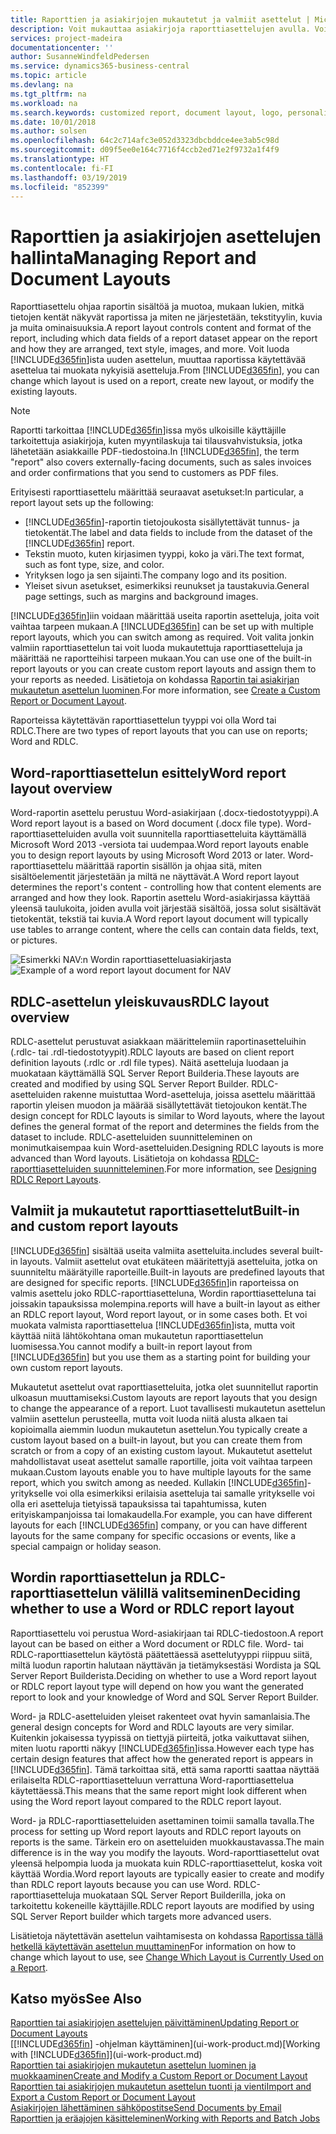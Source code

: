 ```yaml
---
title: Raporttien ja asiakirjojen mukautetut ja valmiit asettelut | Microsoft Docs
description: Voit mukauttaa asiakirjoja raporttiasettelujen avulla. Voit muokata tällä tavoin asiakkaille lähetettävien PDF-tiedostojen fonttia, logoa tai sivuasetuksia.
services: project-madeira
documentationcenter: ''
author: SusanneWindfeldPedersen
ms.service: dynamics365-business-central
ms.topic: article
ms.devlang: na
ms.tgt_pltfrm: na
ms.workload: na
ms.search.keywords: customized report, document layout, logo, personalize
ms.date: 10/01/2018
ms.author: solsen
ms.openlocfilehash: 64c2c714afc3e052d3323dbcbddce4ee3ab5c98d
ms.sourcegitcommit: d09f5ee0e164c7716f4ccb2ed71e2f9732a1f4f9
ms.translationtype: HT
ms.contentlocale: fi-FI
ms.lasthandoff: 03/19/2019
ms.locfileid: "852399"
---
```

# <a name="managing-report-and-document-layouts"></a><span data-ttu-id="75dd1-103">Raporttien ja asiakirjojen asettelujen hallinta</span><span class="sxs-lookup"><span data-stu-id="75dd1-103">Managing Report and Document Layouts</span></span>
<span data-ttu-id="75dd1-104">Raporttiasettelu ohjaa raportin sisältöä ja muotoa, mukaan lukien, mitkä tietojen kentät näkyvät raportissa ja miten ne järjestetään, tekstityylin, kuvia ja muita ominaisuuksia.</span><span class="sxs-lookup"><span data-stu-id="75dd1-104">A report layout controls content and format of the report, including which data fields of a report dataset appear on the report and how they are arranged, text style, images, and more.</span></span> <span data-ttu-id="75dd1-105">Voit luoda [!INCLUDE[d365fin](includes/d365fin_md.md)]ista uuden asettelun, muuttaa raportissa käytettävää asettelua tai muokata nykyisiä asetteluja.</span><span class="sxs-lookup"><span data-stu-id="75dd1-105">From [!INCLUDE[d365fin](includes/d365fin_md.md)], you can change which layout is used on a report, create new layout, or modify the existing layouts.</span></span>

> [!NOTE]  
>   <span data-ttu-id="75dd1-106">Raportti tarkoittaa [!INCLUDE[d365fin](includes/d365fin_md.md)]issa myös ulkoisille käyttäjille tarkoitettuja asiakirjoja, kuten myyntilaskuja tai tilausvahvistuksia, jotka lähetetään asiakkaille PDF-tiedostoina.</span><span class="sxs-lookup"><span data-stu-id="75dd1-106">In [!INCLUDE[d365fin](includes/d365fin_md.md)], the term "report" also covers externally-facing documents, such as sales invoices and order confirmations that you send to customers as PDF files.</span></span>

<span data-ttu-id="75dd1-107">Erityisesti raporttiasettelu määrittää seuraavat asetukset:</span><span class="sxs-lookup"><span data-stu-id="75dd1-107">In particular, a report layout sets up the following:</span></span>

* <span data-ttu-id="75dd1-108">[!INCLUDE[d365fin](includes/d365fin_md.md)]-raportin tietojoukosta sisällytettävät tunnus- ja tietokentät.</span><span class="sxs-lookup"><span data-stu-id="75dd1-108">The label and data fields to include from the dataset of the [!INCLUDE[d365fin](includes/d365fin_md.md)] report.</span></span>
* <span data-ttu-id="75dd1-109">Tekstin muoto, kuten kirjasimen tyyppi, koko ja väri.</span><span class="sxs-lookup"><span data-stu-id="75dd1-109">The text format, such as font type, size, and color.</span></span>
* <span data-ttu-id="75dd1-110">Yrityksen logo ja sen sijainti.</span><span class="sxs-lookup"><span data-stu-id="75dd1-110">The company logo and its position.</span></span>
* <span data-ttu-id="75dd1-111">Yleiset sivun asetukset, esimerkiksi reunukset ja taustakuvia.</span><span class="sxs-lookup"><span data-stu-id="75dd1-111">General page settings, such as margins and background images.</span></span>

<span data-ttu-id="75dd1-112">[!INCLUDE[d365fin](includes/d365fin_md.md)]iin voidaan määrittää useita raportin asetteluja, joita voit vaihtaa tarpeen mukaan.</span><span class="sxs-lookup"><span data-stu-id="75dd1-112">A [!INCLUDE[d365fin](includes/d365fin_md.md)] can be set up with multiple report layouts, which you can switch among as required.</span></span> <span data-ttu-id="75dd1-113">Voit valita jonkin valmiin raporttiasettelun tai voit luoda mukautettuja raporttiasetteluja ja määrittää ne raportteihisi tarpeen mukaan.</span><span class="sxs-lookup"><span data-stu-id="75dd1-113">You can use one of the built-in report layouts or you can create custom report layouts and assign them to your reports as needed.</span></span> <span data-ttu-id="75dd1-114">Lisätietoja on kohdassa [Raportin tai asiakirjan mukautetun asettelun luominen](ui-how-create-custom-report-layout.md).</span><span class="sxs-lookup"><span data-stu-id="75dd1-114">For more information, see [Create a Custom Report or Document Layout](ui-how-create-custom-report-layout.md).</span></span>

<span data-ttu-id="75dd1-115">Raporteissa käytettävän raporttiasettelun tyyppi voi olla Word tai RDLC.</span><span class="sxs-lookup"><span data-stu-id="75dd1-115">There are two types of report layouts that you can use on reports; Word and RDLC.</span></span>

## <a name="word-report-layout-overview"></a><span data-ttu-id="75dd1-116">Word-raporttiasettelun esittely</span><span class="sxs-lookup"><span data-stu-id="75dd1-116">Word report layout overview</span></span>
<span data-ttu-id="75dd1-117">Word-raportin asettelu perustuu Word-asiakirjaan (.docx-tiedostotyyppi).</span><span class="sxs-lookup"><span data-stu-id="75dd1-117">A Word report layout is a based on Word document (.docx file type).</span></span> <span data-ttu-id="75dd1-118">Word-raporttiasetteluiden avulla voit suunnitella raporttiasetteluita käyttämällä Microsoft Word 2013 -versiota tai uudempaa.</span><span class="sxs-lookup"><span data-stu-id="75dd1-118">Word report layouts enable you to design report layouts by using Microsoft Word 2013 or later.</span></span> <span data-ttu-id="75dd1-119">Word-raporttiasettelu määrittää raportin sisällön ja ohjaa sitä, miten sisältöelementit järjestetään ja miltä ne näyttävät.</span><span class="sxs-lookup"><span data-stu-id="75dd1-119">A Word report layout determines the report's content - controlling how that content elements are arranged and how they look.</span></span> <span data-ttu-id="75dd1-120">Raportin asettelu Word-asiakirjassa käyttää yleensä taulukoita, joiden avulla voit järjestää sisältöä, jossa solut sisältävät tietokentät, tekstiä tai kuvia.</span><span class="sxs-lookup"><span data-stu-id="75dd1-120">A Word report layout document will typically use tables to arrange content, where the cells can contain data fields, text, or pictures.</span></span>

 <span data-ttu-id="75dd1-121">![Esimerkki NAV:n Wordin raporttiasetteluasiakirjasta](media/nav_wordreportlayout_edit_in_word_example.png "NAV_WordReportLayout_Edit_In_Word_Example")</span><span class="sxs-lookup"><span data-stu-id="75dd1-121">![Example of a word report layout document for NAV](media/nav_wordreportlayout_edit_in_word_example.png "NAV_WordReportLayout_Edit_In_Word_Example")</span></span>  

## <a name="rdlc-layout-overview"></a><span data-ttu-id="75dd1-122">RDLC-asettelun yleiskuvaus</span><span class="sxs-lookup"><span data-stu-id="75dd1-122">RDLC layout overview</span></span>
<span data-ttu-id="75dd1-123">RDLC-asettelut perustuvat asiakkaan määrittelemiin raportinasetteluihin (.rdlc- tai .rdl-tiedostotyypit).</span><span class="sxs-lookup"><span data-stu-id="75dd1-123">RDLC layouts are based on client report definition layouts (.rdlc or .rdl file types).</span></span> <span data-ttu-id="75dd1-124">Näitä asetteluja luodaan ja muokataan käyttämällä SQL Server Report Builderia.</span><span class="sxs-lookup"><span data-stu-id="75dd1-124">These layouts are created and modified by using SQL Server Report Builder.</span></span> <span data-ttu-id="75dd1-125">RDLC-asetteluiden rakenne muistuttaa Word-asetteluja, joissa asettelu määrittää raportin yleisen muodon ja määrää sisällytettävät tietojoukon kentät.</span><span class="sxs-lookup"><span data-stu-id="75dd1-125">The design concept for RDLC layouts is similar to Word layouts, where the layout defines the general format of the report and determines the fields from the dataset to include.</span></span> <span data-ttu-id="75dd1-126">RDLC-asetteluiden suunnitteleminen on monimutkaisempaa kuin Word-asetteluiden.</span><span class="sxs-lookup"><span data-stu-id="75dd1-126">Designing RDLC layouts is more advanced than Word layouts.</span></span> <span data-ttu-id="75dd1-127">Lisätietoja on kohdassa [RDLC-raporttiasetteluiden suunnitteleminen](/dynamics-nav/Designing-RDLC-Report-Layouts).</span><span class="sxs-lookup"><span data-stu-id="75dd1-127">For more information, see [Designing RDLC Report Layouts](/dynamics-nav/Designing-RDLC-Report-Layouts).</span></span>

## <a name="built-in-and-custom-report-layouts"></a><span data-ttu-id="75dd1-128">Valmiit ja mukautetut raporttiasettelut</span><span class="sxs-lookup"><span data-stu-id="75dd1-128">Built-in and custom report layouts</span></span>
[!INCLUDE[d365fin](includes/d365fin_md.md)] <span data-ttu-id="75dd1-129">sisältää useita valmiita asetteluita.</span><span class="sxs-lookup"><span data-stu-id="75dd1-129">includes several built-in layouts.</span></span> <span data-ttu-id="75dd1-130">Valmiit asettelut ovat etukäteen määritettyjä asetteluita, jotka on suunniteltu määrätyille raporteille.</span><span class="sxs-lookup"><span data-stu-id="75dd1-130">Built-in layouts are predefined layouts that are designed for specific reports.</span></span> [!INCLUDE[d365fin](includes/d365fin_md.md)]<span data-ttu-id="75dd1-131">in raporteissa on valmis asettelu joko RDLC-raporttiasetteluna, Wordin raporttiasetteluna tai joissakin tapauksissa molempina.</span><span class="sxs-lookup"><span data-stu-id="75dd1-131">reports will have a built-in layout as either an RDLC report layout, Word report layout, or in some cases both.</span></span> <span data-ttu-id="75dd1-132">Et voi muokata valmista raporttiasettelua [!INCLUDE[d365fin](includes/d365fin_md.md)]ista, mutta voit käyttää niitä lähtökohtana oman mukautetun raporttiasettelun luomisessa.</span><span class="sxs-lookup"><span data-stu-id="75dd1-132">You cannot modify a built-in report layout from [!INCLUDE[d365fin](includes/d365fin_md.md)] but you use them as a starting point for building your own custom report layouts.</span></span>

<span data-ttu-id="75dd1-133">Mukautetut asettelut ovat raporttiasetteluita, jotka olet suunnitellut raportin ulkoasun muuttamiseksi.</span><span class="sxs-lookup"><span data-stu-id="75dd1-133">Custom layouts are report layouts that you design to change the appearance of a report.</span></span> <span data-ttu-id="75dd1-134">Luot tavallisesti mukautetun asettelun valmiin asettelun perusteella, mutta voit luoda niitä alusta alkaen tai kopioimalla aiemmin luodun mukautetun asettelun.</span><span class="sxs-lookup"><span data-stu-id="75dd1-134">You typically create a custom layout based on a built-in layout, but you can create them from scratch or from a copy of an existing custom layout.</span></span> <span data-ttu-id="75dd1-135">Mukautetut asettelut mahdollistavat useat asettelut samalle raportille, joita voit vaihtaa tarpeen mukaan.</span><span class="sxs-lookup"><span data-stu-id="75dd1-135">Custom layouts enable you to have multiple layouts for the same report, which you switch among as needed.</span></span> <span data-ttu-id="75dd1-136">Kullakin [!INCLUDE[d365fin](includes/d365fin_md.md)]-yritykselle voi olla esimerkiksi erilaisia asetteluja tai samalle yritykselle voi olla eri asetteluja tietyissä tapauksissa tai tapahtumissa, kuten erityiskampanjoissa tai lomakaudella.</span><span class="sxs-lookup"><span data-stu-id="75dd1-136">For example, you can have different layouts for each [!INCLUDE[d365fin](includes/d365fin_md.md)] company, or you can have different layouts for the same company for specific occasions or events, like a special campaign or holiday season.</span></span>

## <a name="deciding-whether-to-use-a-word-or-rdlc-report-layout"></a><span data-ttu-id="75dd1-137">Wordin raporttiasettelun ja RDLC-raporttiasettelun välillä valitseminen</span><span class="sxs-lookup"><span data-stu-id="75dd1-137">Deciding whether to use a Word or RDLC report layout</span></span>
<span data-ttu-id="75dd1-138">Raporttiasettelu voi perustua Word-asiakirjaan tai RDLC-tiedostoon.</span><span class="sxs-lookup"><span data-stu-id="75dd1-138">A report layout can be based on either a Word document or RDLC file.</span></span> <span data-ttu-id="75dd1-139">Word- tai RDLC-raporttiasettelun käytöstä päätettäessä asettelutyyppi riippuu siitä, miltä luodun raportin halutaan näyttävän ja tietämyksestäsi Wordista ja SQL Server Report Builderista.</span><span class="sxs-lookup"><span data-stu-id="75dd1-139">Deciding on whether to use a Word report layout or RDLC report layout type will depend on how you want the generated report to look and your knowledge of Word and SQL Server Report Builder.</span></span>

<span data-ttu-id="75dd1-140">Word- ja RDLC-asetteluiden yleiset rakenteet ovat hyvin samanlaisia.</span><span class="sxs-lookup"><span data-stu-id="75dd1-140">The general design concepts for Word and RDLC layouts are very similar.</span></span> <span data-ttu-id="75dd1-141">Kuitenkin jokaisessa tyypissä on tiettyjä piirteitä, jotka vaikuttavat siihen, miten luotu raportti näkyy [!INCLUDE[d365fin](includes/d365fin_md.md)]issa.</span><span class="sxs-lookup"><span data-stu-id="75dd1-141">However each type has certain design features that affect how the generated report is appears in [!INCLUDE[d365fin](includes/d365fin_md.md)].</span></span> <span data-ttu-id="75dd1-142">Tämä tarkoittaa sitä, että sama raportti saattaa näyttää erilaiselta RDLC-raporttiasetteluun verrattuna Word-raporttiasettelua käytettäessä.</span><span class="sxs-lookup"><span data-stu-id="75dd1-142">This means that the same report might look different when using the Word report layout compared to the RDLC report layout.</span></span>

<span data-ttu-id="75dd1-143">Word- ja RDLC-raporttiasetteluiden asettaminen toimii samalla tavalla.</span><span class="sxs-lookup"><span data-stu-id="75dd1-143">The process for setting up Word report layouts and RDLC report layouts on reports is the same.</span></span> <span data-ttu-id="75dd1-144">Tärkein ero on asetteluiden muokkaustavassa.</span><span class="sxs-lookup"><span data-stu-id="75dd1-144">The main difference is in the way you modify the layouts.</span></span> <span data-ttu-id="75dd1-145">Word-raporttiasettelut ovat yleensä helpompia luoda ja muokata kuin RDLC-raporttiasettelut, koska voit käyttää Wordia.</span><span class="sxs-lookup"><span data-stu-id="75dd1-145">Word report layouts are typically easier to create and modify than RDLC report layouts because you can use Word.</span></span> <span data-ttu-id="75dd1-146">RDLC-raporttiasetteluja muokataan SQL Server Report Builderilla, joka on tarkoitettu kokeneille käyttäjille.</span><span class="sxs-lookup"><span data-stu-id="75dd1-146">RDLC report layouts are modified by using SQL Server Report builder which targets more advanced users.</span></span>

<span data-ttu-id="75dd1-147">Lisätietoja näytettävän asettelun vaihtamisesta on kohdassa [Raportissa tällä hetkellä käytettävän asettelun muuttaminen](ui-how-change-layout-currently-used-report.md)</span><span class="sxs-lookup"><span data-stu-id="75dd1-147">For information on how to change which layout to use, see [Change Which Layout is Currently Used on a Report](ui-how-change-layout-currently-used-report.md).</span></span>

## <a name="see-also"></a><span data-ttu-id="75dd1-148">Katso myös</span><span class="sxs-lookup"><span data-stu-id="75dd1-148">See Also</span></span>
[<span data-ttu-id="75dd1-149">Raporttien tai asiakirjojen asettelujen päivittäminen</span><span class="sxs-lookup"><span data-stu-id="75dd1-149">Updating Report or Document Layouts</span></span>](ui-update-report-layouts.md)  
<span data-ttu-id="75dd1-150">[[!INCLUDE[d365fin](includes/d365fin_md.md)] -ohjelman käyttäminen](ui-work-product.md)</span><span class="sxs-lookup"><span data-stu-id="75dd1-150">[Working with [!INCLUDE[d365fin](includes/d365fin_md.md)]](ui-work-product.md)</span></span>  
[<span data-ttu-id="75dd1-151">Raporttien tai asiakirjojen mukautetun asettelun luominen ja muokkaaminen</span><span class="sxs-lookup"><span data-stu-id="75dd1-151">Create and Modify a Custom Report or Document Layout</span></span>](ui-how-create-custom-report-layout.md)  
[<span data-ttu-id="75dd1-152">Raporttien tai asiakirjojen mukautetun asettelun tuonti ja vienti</span><span class="sxs-lookup"><span data-stu-id="75dd1-152">Import and Export a Custom Report or Document Layout</span></span>](ui-how-import-and-export-report-layout.md)  
[<span data-ttu-id="75dd1-153">Asiakirjojen lähettäminen sähköpostitse</span><span class="sxs-lookup"><span data-stu-id="75dd1-153">Send Documents by Email</span></span>](ui-how-send-documents-email.md)  
[<span data-ttu-id="75dd1-154">Raporttien ja eräajojen käsitteleminen</span><span class="sxs-lookup"><span data-stu-id="75dd1-154">Working with Reports and Batch Jobs</span></span>](ui-work-report.md)  
